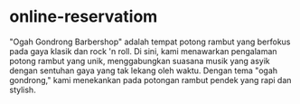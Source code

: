 # online-reservatiom
"Ogah Gondrong Barbershop" adalah tempat potong rambut yang berfokus pada gaya klasik dan rock 'n roll. Di sini, kami menawarkan pengalaman potong rambut yang unik, menggabungkan suasana musik yang asyik dengan sentuhan gaya yang tak lekang oleh waktu. Dengan tema "ogah gondrong," kami menekankan pada potongan rambut pendek yang rapi dan stylish.
